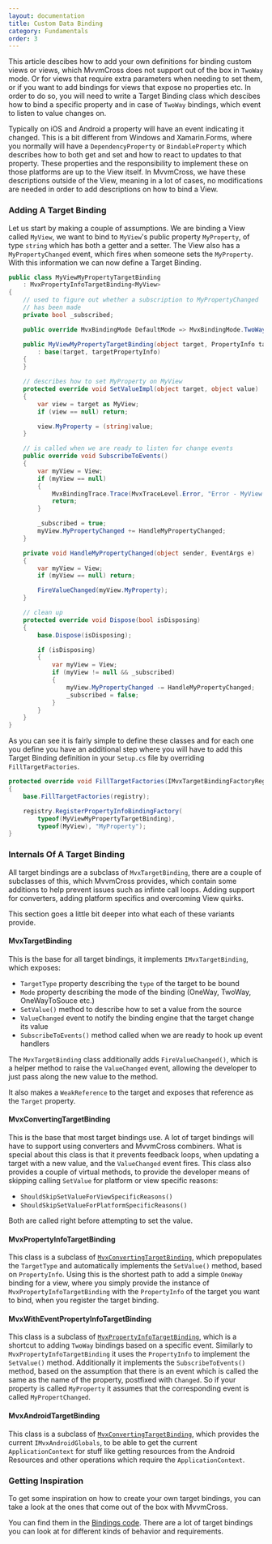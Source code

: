 ```yaml
---
layout: documentation
title: Custom Data Binding
category: Fundamentals
order: 3
---
```


This article descibes how to add your own definitions for binding custom views or views, which MvvmCross does not support out of the box in `TwoWay` mode. Or for views that require extra parameters when needing to set them, or if you want to add bindings for views that expose no properties etc.
In order to do so, you will need to write a Target Binding class which descibes how to bind a specific property and in case of `TwoWay` bindings, which event to listen to value changes on.

Typically on iOS and Android a property will have an event indicating it changed. This is a bit different from Windows and Xamarin.Forms, where you normally will have a `DependencyProperty` or `BindableProperty` which describes how to both get and set and how to react to updates to that property. These properties and the responsibility to implement these on those platforms are up to the View itself. In MvvmCross, we have these descriptions outside of the View, meaning in a lot of cases, no modifications are needed in order to add descriptions on how to bind a View.

### Adding A Target Binding

Let us start by making a couple of assumptions. We are binding a View called `MyView`, we want to bind to `MyView`'s public property `MyProperty`, of type `string` which has both a getter and a setter. The View also has a `MyPropertyChanged` event, which fires when someone sets the `MyProperty`. With this information we can now define a Target Binding.

```c#
public class MyViewMyPropertyTargetBinding
    : MvxPropertyInfoTargetBinding<MyView>
{
    // used to figure out whether a subscription to MyPropertyChanged
    // has been made
    private bool _subscribed;

    public override MvxBindingMode DefaultMode => MvxBindingMode.TwoWay;

    public MyViewMyPropertyTargetBinding(object target, PropertyInfo targetPropertyInfo)
        : base(target, targetPropertyInfo)
    {
    }

    // describes how to set MyProperty on MyView
    protected override void SetValueImpl(object target, object value)
    {
        var view = target as MyView;
        if (view == null) return;

        view.MyProperty = (string)value;
    }

    // is called when we are ready to listen for change events
    public override void SubscribeToEvents()
    {
        var myView = View;
        if (myView == null)
        {
            MvxBindingTrace.Trace(MvxTraceLevel.Error, "Error - MyView is null in MyViewMyPropertyTargetBinding");
            return;
        }

        _subscribed = true;
        myView.MyPropertyChanged += HandleMyPropertyChanged;
    }

    private void HandleMyPropertyChanged(object sender, EventArgs e)
    {
        var myView = View;
        if (myView == null) return;

        FireValueChanged(myView.MyProperty);
    }

    // clean up
    protected override void Dispose(bool isDisposing)
    {
        base.Dispose(isDisposing);

        if (isDisposing)
        {
            var myView = View;
            if (myView != null && _subscribed)
            {
                myView.MyPropertyChanged -= HandleMyPropertyChanged;
                _subscribed = false;
            }
        }
    }
}
```

As you can see it is fairly simple to define these classes and for each one you define you have an additional step where you will have to add this Target Binding definition in your `Setup.cs` file by overriding `FillTargetFactories`.

```c#
protected override void FillTargetFactories(IMvxTargetBindingFactoryRegistry registry)
{
    base.FillTargetFactories(registry);

    registry.RegisterPropertyInfoBindingFactory(
        typeof(MyViewMyPropertyTargetBinding),
        typeof(MyView), "MyProperty");
}
```

### Internals Of A Target Binding

All target bindings are a subclass of `MvxTargetBinding`, there are a couple of subclasses of this, which MvvmCross provides, which contain some additions to help prevent issues such as infinte call loops. Adding support for converters, adding platform specifics and overcoming View quirks.

This section goes a little bit deeper into what each of these variants provide.

#### MvxTargetBinding

This is the base for all target bindings, it implements `IMvxTargetBinding`, which exposes:

- `TargetType` property describing the `type` of the target to be bound
- `Mode` property describing the mode of the binding (OneWay, TwoWay, OneWayToSouce etc.)
- `SetValue()` method to describe how to set a value from the source
- `ValueChanged` event to notify the binding engine that the target change its value
- `SubscribeToEvents()` method called when we are ready to hook up event handlers

The `MvxTargetBinding` class additionally adds `FireValueChanged()`, which is a helper method to raise the `ValueChanged` event, allowing the developer to just pass along the new value to the method.

It also makes a `WeakReference` to the target and exposes that reference as the `Target` property.

#### MvxConvertingTargetBinding

This is the base that most target bindings use. A lot of target bindings will have to support using converters and MvvmCross combiners. What is special about this class is that it prevents feedback loops, when updating a target with a new value, and the `ValueChanged` event fires.
This class also provides a couple of virtual methods, to provide the developer means of skipping calling `SetValue` for platform or view specific reasons:

- `ShouldSkipSetValueForViewSpecificReasons()`
- `ShouldSkipSetValueForPlatformSpecificReasons()`

Both are called right before attempting to set the value.

#### MvxPropertyInfoTargetBinding

This class is a subclass of [`MvxConvertingTargetBinding`](#mvxconvertingtargetbinding), which prepopulates the `TargetType` and automatically implements the `SetValue()` method, based on `PropertyInfo`. Using this is the shortest path to add a simple `OneWay` binding for a view, where you simply provide the instance of `MvxPropertyInfoTargetBinding` with the `PropertyInfo` of the target you want to bind, when you register the target binding.

#### MvxWithEventPropertyInfoTargetBinding

This class is a subclass of [`MvxPropertyInfoTargetBinding`](#mvxpropertyinfotargetbinding), which is a shortcut to adding `TwoWay` bindings based on a specific event. Similarly to `MvxPropertyInfoTargetBinding` it uses the `PropertyInfo` to implement the `SetValue()` method. Additionally it implements the `SubscribeToEvents()` method, based on the assumption that there is an event which is called the same as the name of the property, postfixed with `Changed`. So if your property is called `MyProperty` it assumes that the corresponding event is called `MyPropertChanged`.

#### MvxAndroidTargetBinding

This class is a subclass of [`MvxConvertingTargetBinding`](#mvxconvertingtargetbinding), which provides the current `IMvxAndroidGlobals`, to be able to get the current `ApplicationContext` for stuff like getting resources from the Android Resources and other operations which require the `ApplicationContext`.

### Getting Inspiration

To get some inspiration on how to create your own target bindings, you can take a look at the ones that come out of the box with MvvmCross.

You can find them in the [Bindings code](https://github.com/MvvmCross/MvvmCross/tree/develop/MvvmCross/Binding). There are a lot of target bindings you can look at for different kinds of behavior and requirements.